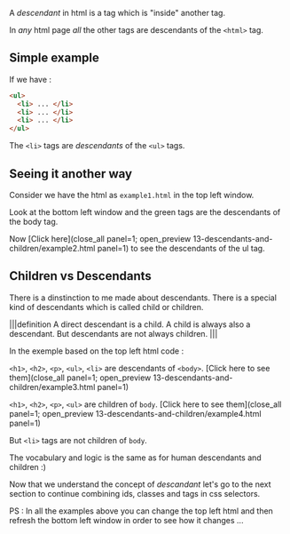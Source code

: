 A *descendant* in html is a tag which is "inside" another tag. 

In *any* html page *all* the other tags are descendants of the `<html>` tag.

## Simple example

If we have :

```html
<ul>
  <li> ... </li>
  <li> ... </li>
  <li> ... </li>
</ul>
```

The `<li>` tags are *descendants* of the `<ul>` tags.

## Seeing it another way

Consider we have the html as `example1.html` in the top left window.

Look at the bottom left window and the green tags are the descendants of the body tag.

Now [Click here](close_all panel=1; open_preview 13-descendants-and-children/example2.html panel=1) to see the descendants of the ul tag.


## Children vs Descendants
There is a dinstinction to me made about descendants. There is a special kind of descendants which is called child or children.

|||definition
A direct descendant is a child.
A child is always also a descendant.
But descendants are not always children.
|||

In the exemple based on the top left html code :

`<h1>`, `<h2>`, `<p>`, `<ul>`, `<li>` are descendants of `<body>`. 
[Click here to see them](close_all panel=1; open_preview 13-descendants-and-children/example3.html panel=1)

`<h1>`, `<h2>`, `<p>`, `<ul>`  are children of `body`. 
[Click here to see them](close_all panel=1; open_preview 13-descendants-and-children/example4.html panel=1)

But `<li>` tags are not children of `body`.

The vocabulary and logic is the same as for human descendants and children :)

Now that we understand the concept of *descandant* let's go to the next section to continue combining ids, classes and tags in css selectors.

PS : In all the examples above you can change the top left html and then refresh the bottom left window in order to see how it changes ...
